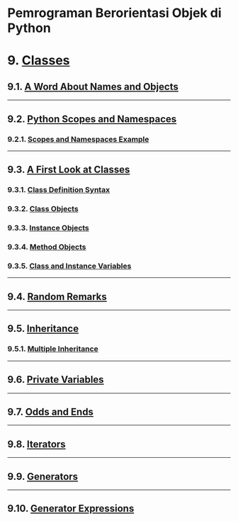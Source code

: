 # Pemrograman Berorientasi Objek di Python

# 9. [Classes](https://docs.python.org/3/tutorial/classes.html)

## 9.1. [A Word About Names and Objects](https://docs.python.org/3/tutorial/classes.html#a-word-about-names-and-objects)

<hr>

## 9.2. [Python Scopes and Namespaces](https://docs.python.org/3/tutorial/classes.html#python-scopes-and-namespaces)

### 9.2.1. [Scopes and Namespaces Example](https://docs.python.org/3/tutorial/classes.html#scopes-and-namespaces-example)

<hr>

## 9.3. [A First Look at Classes](https://docs.python.org/3/tutorial/classes.html#a-first-look-at-classes)

### 9.3.1. [Class Definition Syntax](https://docs.python.org/3/tutorial/classes.html#class-definition-syntax)

### 9.3.2. [Class Objects](https://docs.python.org/3/tutorial/classes.html#class-objects)

### 9.3.3. [Instance Objects](https://docs.python.org/3/tutorial/classes.html#instance-objects)

### 9.3.4. [Method Objects](https://docs.python.org/3/tutorial/classes.html#method-objects)

### 9.3.5. [Class and Instance Variables](https://docs.python.org/3/tutorial/classes.html#class-and-instance-variables)

<hr>

## 9.4. [Random Remarks](https://docs.python.org/3/tutorial/classes.html#random-remarks)

<hr>

## 9.5. [Inheritance](https://docs.python.org/3/tutorial/classes.html#inheritance)

### 9.5.1. [Multiple Inheritance](https://docs.python.org/3/tutorial/classes.html#multiple-inheritance)

<hr>

## 9.6. [Private Variables](https://docs.python.org/3/tutorial/classes.html#private-variables)

<hr>

## 9.7. [Odds and Ends](https://docs.python.org/3/tutorial/classes.html#odds-and-ends)

<hr>

## 9.8. [Iterators](https://docs.python.org/3/tutorial/classes.html#iterators)

<hr>

## 9.9. [Generators](https://docs.python.org/3/tutorial/classes.html#generators)

<hr>

## 9.10. [Generator Expressions](https://docs.python.org/3/tutorial/classes.html#generator-expressions)
